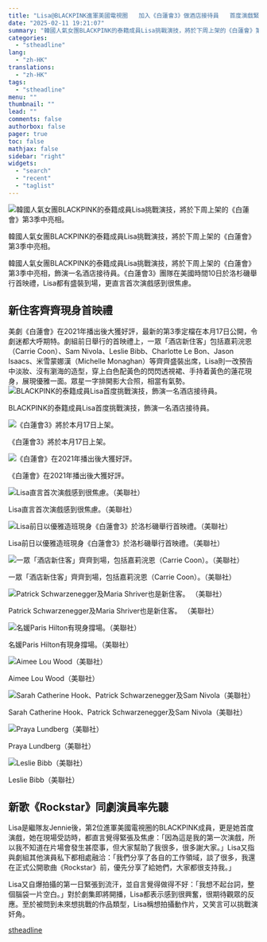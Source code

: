 ```yaml
---
title: "Lisa@BLACKPINK進軍美國電視圈   加入《白蓮會3》做酒店接待員   首度演戲緊張到流汗"
date: "2025-02-11 19:21:07"
summary: "韓國人氣女團BLACKPINK的泰籍成員Lisa挑戰演技，將於下周上架的《白蓮會》第3季中..."
categories:
  - "stheadline"
lang:
  - "zh-HK"
translations:
  - "zh-HK"
tags:
  - "stheadline"
menu: ""
thumbnail: ""
lead: ""
comments: false
authorbox: false
pager: true
toc: false
mathjax: false
sidebar: "right"
widgets:
  - "search"
  - "recent"
  - "taglist"
---
```


![ 韓國人氣女團BLACKPINK的泰籍成員Lisa挑戰演技，將於下周上架的《白蓮會》第3季中亮相。](https://image.stheadline.com/f/680p0/0x0/100/none/6eb2b066b92970732717d42c0dff9a0f/stheadline/inewsmedia/20250211/_2025021119165346697.jpg)

 韓國人氣女團BLACKPINK的泰籍成員Lisa挑戰演技，將於下周上架的《白蓮會》第3季中亮相。




韓國人氣女團BLACKPINK的泰籍成員Lisa挑戰演技，將於下周上架的《白蓮會》第3季中亮相，飾演一名酒店接待員。《白蓮會3》團隊在美國時間10日於洛杉磯舉行首映禮，Lisa都有盛裝到場，更直言首次演戲感到很焦慮。

新住客齊齊現身首映禮
----------

美劇《白蓮會》在2021年播出後大獲好評，最新的第3季定檔在本月17日公開，令劇迷都大呼期特。劇組前日舉行的首映禮上，一眾「酒店新住客」包括嘉莉浣恩（Carrie Coon）、Sam Nivola、Leslie Bibb、Charlotte Le Bon、Jason Isaacs、米雪蒙娜漢（Michelle Monaghan）等齊齊盛裝出席，Lisa則一改預告中淡妝、沒有瀏海的造型，穿上白色配黃色的閃閃透視裙、手持着黃色的蓮花現身，展現優雅一面。眾星一字排開影大合照，相當有氣勢。
 ![BLACKPINK的泰籍成員Lisa首度挑戰演技，飾演一名酒店接待員。](https://image.hkhl.hk/f/1024p0/0x0/100/none/3ffd3cef53404d3474f2d3d4a73292d5/2025-02/WhatsApp_2025-02-1118_11_55_309a0c57.jpg)


BLACKPINK的泰籍成員Lisa首度挑戰演技，飾演一名酒店接待員。



 ![《白蓮會3》將於本月17日上架。](https://image.hkhl.hk/f/1024p0/0x0/100/none/321829884a8f1aa1264d6dfb209d1637/2025-02/WhatsApp_2025-02-1118_11_55_1759988a.jpg)


《白蓮會3》將於本月17日上架。



 ![《白蓮會》在2021年播出後大獲好評。](https://image.hkhl.hk/f/1024p0/0x0/100/none/4431d25194ea7df2fa552191a26cb198/2025-02/WhatsApp_2025-02-1118_11_56_6f345343.jpg)


《白蓮會》在2021年播出後大獲好評。



 ![Lisa直言首次演戲感到很焦慮。（美聯社）](https://image.hkhl.hk/f/1024p0/0x0/100/none/6ad8f585a7fb598474b47a6acb719986/2025-02/WhatsApp_2025-02-1118_11_56_739b73c2.jpg)


Lisa直言首次演戲感到很焦慮。（美聯社）



 ![Lisa前日以優雅造班現身《白蓮會3》於洛杉磯舉行首映禮。（美聯社）](https://image.hkhl.hk/f/1024p0/0x0/100/none/0bdbae5f65e5d383225724f55c20cdc9/2025-02/WhatsApp_2025-02-1118_11_56_9879a3e4.jpg)


Lisa前日以優雅造班現身《白蓮會3》於洛杉磯舉行首映禮。（美聯社）



 ![一眾「酒店新住客」齊齊到場，包括嘉莉浣恩（Carrie Coon）。（美聯社）](https://image.hkhl.hk/f/1024p0/0x0/100/none/54c434f9b5f8e8f851841efad820c53d/2025-02/WhatsApp_2025-02-1118_11_57_5d9967d9.jpg)


一眾「酒店新住客」齊齊到場，包括嘉莉浣恩（Carrie Coon）。（美聯社）



 ![Patrick Schwarzenegger及Maria Shriver也是新住客。 （美聯社）](https://image.hkhl.hk/f/1024p0/0x0/100/none/777689e580eb566bf7a939058cdd5376/2025-02/WhatsApp_2025-02-1118_11_57_90e66e77.jpg)


Patrick Schwarzenegger及Maria Shriver也是新住客。 （美聯社）



 ![名媛Paris Hilton有現身撐場。（美聯社）](https://image.hkhl.hk/f/1024p0/0x0/100/none/754cdc8aa1bb750e37e8fab79cba7410/2025-02/WhatsApp_2025-02-1118_11_57_e4dfd3d3.jpg)


名媛Paris Hilton有現身撐場。（美聯社）



 ![Aimee Lou Wood（美聯社）](https://image.hkhl.hk/f/1024p0/0x0/100/none/1ce557ceccac6f69f3101dd32a5de00e/2025-02/WhatsApp_2025-02-1118_11_58_4ee73ecc.jpg)


Aimee Lou Wood（美聯社）



 ![Sarah Catherine Hook、Patrick Schwarzenegger及Sam Nivola（美聯社）](https://image.hkhl.hk/f/1024p0/0x0/100/none/5e665ea84c3efdc333394383706c51d1/2025-02/WhatsApp_2025-02-1118_11_58_6e8c92f7.jpg)


Sarah Catherine Hook、Patrick Schwarzenegger及Sam Nivola（美聯社）



 ![Praya Lundberg（美聯社）](https://image.hkhl.hk/f/1024p0/0x0/100/none/8d5cc01e6bc61329ec6cf25b455adef8/2025-02/WhatsApp_2025-02-1118_11_58_c08a6e83.jpg)


Praya Lundberg（美聯社）



 ![Leslie Bibb（美聯社）](https://image.hkhl.hk/f/1024p0/0x0/100/none/21e843f6c5fd1ea4d3318d8edf4ac68b/2025-02/WhatsApp_2025-02-1118_11_59_da25a30c.jpg)


Leslie Bibb（美聯社）




新歌《Rockstar》同劇演員率先聽
-------------------

Lisa是繼隊友Jennie後，第2位進軍美國電視圈的BLACKPINK成員，更是她首度演戲，她在現場受訪時，都直言覺得緊張及焦慮：「因為這是我的第一次演戲，所以我不知道在片場會發生甚麼事，但大家幫助了我很多，很多謝大家。」Lisa又指與劇組其他演員私下都相處融洽：「我們分享了各自的工作領域，談了很多，我還在正式公開歌曲《Rockstar》前，優先分享了給她們，大家都很支持我。」

Lisa又自爆拍攝的第一日緊張到流汗，並自言覺得做得不好：「我想不起台詞，整個腦袋一片空白。」對於劇集即將開播，Lisa都表示感到很興奮，很期待觀眾的反應。至於被問到未來想挑戰的作品類型，Lisa稱想拍攝動作片，又笑言可以挑戰演奸角。

[stheadline](https://std.stheadline.com/realtime/article/2052187/即時-娛樂-Lisa-BLACKPINK進軍美國電視圈-加入-白蓮會3-做酒店接待員-首度演戲緊張到流汗)
